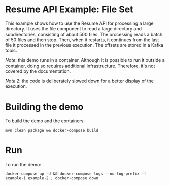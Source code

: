 Resume API Example: File Set
=========================

This example shows how to use the Resume API for processing a large directory. It uses the file component to read a large directory and subdirectories, consisting of about 500 files. The processing reads a batch of 50 files and then stop. Then, when it restarts, it continues from the last file it processed in the previous execution. The offsets are stored in a Kafka topic. 


*Note*: this demo runs in a container. Although it is possible to run it outside a container, doing so requires additional infrastructure. Therefore, it's not covered by the documentation.

*Note 2*: the code is deliberately slowed down for a better display of the execution.

Building the demo
===

To build the demo and the containers:

```shell
mvn clean package && docker-compose build
```

Run
===

To run the demo:

```shell
docker-compose up -d && docker-compose logs --no-log-prefix -f example-1 example-2 ; docker-compose down
```
